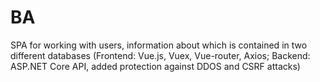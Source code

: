 # BA
SPA for working with users, information about which is contained in two different databases (Frontend: Vue.js, Vuex, Vue-router, Axios; Backend: ASP.NET Core API, added protection against DDOS and CSRF attacks)
